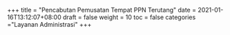 +++
title = "Pencabutan Pemusatan Tempat PPN Terutang"
date = 2021-01-16T13:12:07+08:00
draft = false
weight = 10
toc = false
categories ="Layanan Administrasi"
+++